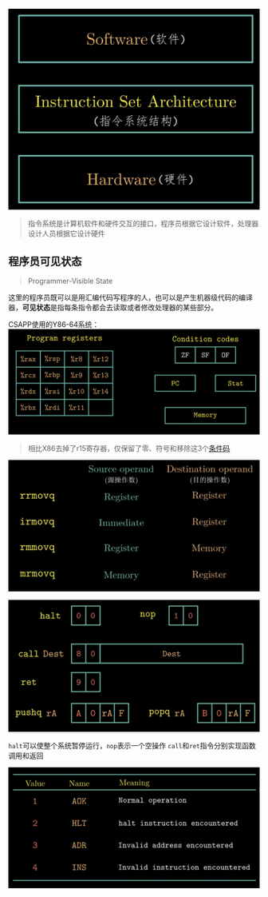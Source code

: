 ![|475](storage%20bag/Screenshot%202024-02-26%20at%2022.56.04.png)
> 指令系统是计算机软件和硬件交互的接口，程序员根据它设计软件，处理器设计人员根据它设计硬件

## 程序员可见状态
> Programmer-Visible State

这里的程序员既可以是用汇编代码写程序的人，也可以是产生机器级代码的编译器，**可见状态**是指每条指令都会去读取或者修改处理器的某些部分。

CSAPP使用的Y86-64系统：
![](storage%20bag/Screenshot%202024-02-26%20at%2023.00.38.png)
> 相比X86去掉了r15寄存器，仅保留了零、符号和移除这3个[条件码](3.5%20指令与条件码.md)

![](storage%20bag/Screenshot%202024-02-26%20at%2023.08.34.png)

![](storage%20bag/Screenshot%202024-02-27%20at%2010.28.18.png)

`halt`可以使整个系统暂停运行，`nop`表示一个空操作
`call`和`ret`指令分别实现函数调用和返回

![](storage%20bag/Screenshot%202024-02-27%20at%2010.31.24.png)

